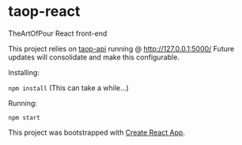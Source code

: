 # taop-react
TheArtOfPour React front-end

This project relies on [taop-api](https://github.com/TheArtOfPour/taop-api) running @ http://127.0.0.1:5000/
Future updates will consolidate and make this configurable.

Installing: 

```npm install``` (This can take a while...)

Running:

```npm start```


This project was bootstrapped with [Create React App](https://github.com/facebookincubator/create-react-app).
